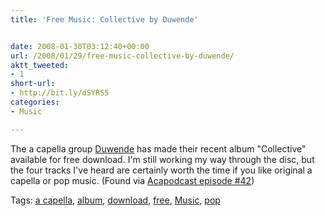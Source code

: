 ```yaml
---
title: 'Free Music: Collective by Duwende'


date: 2008-01-30T03:12:40+00:00
url: /2008/01/29/free-music-collective-by-duwende/
aktt_tweeted:
- 1
short-url:
- http://bit.ly/dSYRS5
categories:
- Music

---
```

<div class='microid-mailto+http:sha1:0d2b0e2d8554ff9144988a9bbaaf326f01d4a10a'>

The a capella group <a href="http://duwende.com">Duwende</a> has made their recent album "Collective" available for free download. I'm still working my way through the disc, but the four tracks I've heard are certainly worth the time if you like original a capella or pop music. (Found via <a href="http://www.acapodcast.com/archives/67">Acapodcast episode #42</a>)

</div>

<div class="st-post-tags">
Tags: <a href="http://www.cavort.org/tag/a-capella/" title="a capella" rel="tag">a capella</a>, <a href="http://www.cavort.org/tag/album/" title="album" rel="tag">album</a>, <a href="http://www.cavort.org/tag/download/" title="download" rel="tag">download</a>, <a href="http://www.cavort.org/tag/free/" title="free" rel="tag">free</a>, <a href="http://www.cavort.org/tag/music/" title="Music" rel="tag">Music</a>, <a href="http://www.cavort.org/tag/pop/" title="pop" rel="tag">pop</a><br />
</div>
